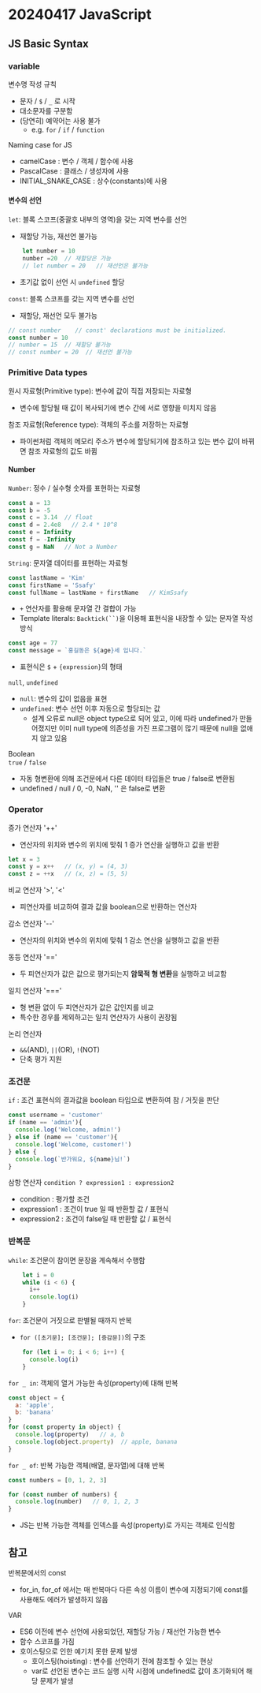 # 20240417 JavaScript
## JS Basic Syntax
### variable
변수명 작성 규칙
- 문자 / ```$``` / ```_``` 로 시작
- 대소문자를 구분함
- (당연히) 예약어는 사용 불가
  - e.g. ```for``` / ```if``` / ```function```

Naming case for JS
- camelCase : 변수 / 객체 / 함수에 사용
- PascalCase : 클래스 / 생성자에 사용
- INITIAL_SNAKE_CASE : 상수(constants)에 사용

#### 변수의 선언
```let```: 블록 스코프(중괄호 내부의 영역)을 갖는 지역 변수를 선언
- 재할당 가능, 재선언 불가능
```js
    let number = 10
    number =20  // 재할당은 가능
    // let number = 20   // 재선언은 불가능
```
- 초기값 없이 선언 시 ```undefined``` 할당

```const```: 블록 스코프를 갖는 지역 변수를 선언
- 재할당, 재선언 모두 불가능
```js
// const number    // const' declarations must be initialized.
const number = 10
// number = 15  // 재할당 불가능
// const number = 20  // 재선언 불가능
```
### Primitive Data types
원시 자료형(Primitive type): 변수에 값이 직접 저장되는 자료형
- 변수에 할당될 때 값이 복사되기에 변수 간에 서로 영향을 미치지 않음

참조 자료형(Reference type): 객체의 주소를 저장하는 자료형
- 파이썬처럼 객체의 메모리 주소가 변수에 할당되기에 참조하고 있는 변수 값이 바뀌면 참조 자료형의 값도 바뀜

#### Number
```Number```: 정수 / 실수형 숫자를 표현하는 자료형
```js
const a = 13
const b = -5
const c = 3.14  // float
const d = 2.4e8   // 2.4 * 10^8
const e = Infinity
const f = -Infinity
const g = NaN   // Not a Number
```
```String```: 문자열 데이터를 표현하는 자료형
```js
const lastName = 'Kim'
const firstName = 'Ssafy'
const fullName = lastName + firstName   // KimSsafy
```
- ```+``` 연산자를 활용해 문자열 간 결합이 가능
- Template literals: ```Backtick(``)```을 이용해 표현식을 내장할 수 있는 문자열 작성 방식
```js
const age = 77
const message = `홍길동은 ${age}세 입니다.`
```
- 표현식은 ```$``` + ```{expression}```의 형태

```null```, ```undefined```
- ```null```: 변수의 값이 없음을 표현
- ```undefined```: 변수 선언 이후 자동으로 할당되는 값
    - 설계 오류로 null은 object type으로 되어 있고, 이에 따라 undefined가 만들어졌지만 이미 null type에 의존성을 가진 프로그램이 많기 때문에 null을 없애지 않고 있음

Boolean<br>
```true``` / ```false```
- 자동 형변환에 의해 조건문에서 다른 데이터 타입들은 true / false로 변환됨
- undefined / null / 0, -0, NaN, '' 은 false로 변환

### Operator
증가 연산자 '++'
- 연산자의 위치와 변수의 위치에 맞춰 1 증가 연산을 실행하고 값을 반환
```js
let x = 3
const y = x++   // (x, y) = (4, 3)
const z = ++x   // (x, z) = (5, 5)
```
비교 연산자 '>', '<'
- 피연산자를 비교하여 결과 값을 boolean으로 반환하는 연산자

감소 연산자 '--'
- 연산자의 위치와 변수의 위치에 맞춰 1 감소 연산을 실행하고 값을 반환

동등 연산자 '=='
- 두 피연산자가 값은 값으로 평가되는지 **암묵적 형 변환**을 실행하고 비교함

일치 연산자 '==='
- 형 변환 없이 두 피연산자가 값은 값인지를 비교
- 특수한 경우를 제외하고는 일치 연산자가 사용이 권장됨

논리 연산자
- ```&&```(AND), ```||```(OR), ```!```(NOT)
- 단축 평가 지원

### 조건문
```if``` : 조건 표현식의 결과값을 boolean 타입으로 변환하여 참 / 거짓을 판단
```js
const username = 'customer'
if (name == 'admin'){
  console.log('Welcome, admin!')
} else if (name == 'customer'){
  console.log('Welcome, customer!')
} else {
  console.log(`반가워요, ${name}님!`)
}
```

삼항 연산자
```condition ? expression1 : expression2```
- condition : 평가할 조건
- expression1 : 조건이 true 일 때 반환할 값 / 표현식
- expression2 : 조건이 false일 때 반환할 값 / 표현식

### 반복문
```while```: 조건문이 참이면 문장을 계속해서 수행함
```js
    let i = 0
    while (i < 6) {
      i++
      console.log(i)
    }
```

```for```: 조건문이 거짓으로 판별될 때까지 반복
- ```for ([초기문]; [조건문]; [증감문])```의 구조
```js
    for (let i = 0; i < 6; i++) {
      console.log(i)
    }
```

```for _ in```: 객체의 열거 가능한 속성(property)에 대해 반복
```js
const object = {
  a: 'apple',
  b: 'banana'
}
for (const property in object) {
  console.log(property)   // a, b
  console.log(object.property)  // apple, banana
}
```

```for _ of```: 반복 가능한 객체(배열, 문자열)에 대해 반복
```js
const numbers = [0, 1, 2, 3]

for (const number of numbers) {
  console.log(number)   // 0, 1, 2, 3
}
```
- JS는 반복 가능한 객체를 인덱스를 속성(property)로 가지는 객체로 인식함

## 참고
반복문에서의 const
- for_in, for_of 에서는 매 반복마다 다른 속성 이름이 변수에 지정되기에 const를 사용해도 에러가 발생하지 않음

VAR
- ES6 이전에 변수 선언에 사용되었던, 재할당 가능 / 재선언 가능한 변수
- 함수 스코프를 가짐
- 호이스팅으로 인한 예기치 못한 문제 발생
  - 호이스팅(hoisting) : 변수를 선언하기 전에 참조할 수 있는 현상
  - var로 선언된 변수는 코드 실행 시작 시점에 undefined로 값이 초기화되어 해당 문제가 발생